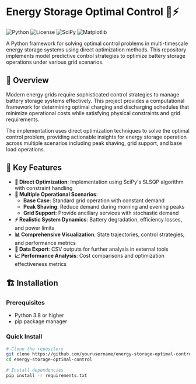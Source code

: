# Energy Storage Optimal Control 🔋⚡

![Python](https://img.shields.io/badge/Python-3.8%2B-blue)
![License](https://img.shields.io/badge/License-MIT-green)
![SciPy](https://img.shields.io/badge/SciPy-Optimization-orange)
![Matplotlib](https://img.shields.io/badge/Matplotlib-Visualization-yellow)

A Python framework for solving optimal control problems in multi-timescale energy storage systems using direct optimization methods. This repository implements model predictive control strategies to optimize battery storage operations under various grid scenarios.

## 📖 Overview

Modern energy grids require sophisticated control strategies to manage battery storage systems effectively. This project provides a computational framework for determining optimal charging and discharging schedules that minimize operational costs while satisfying physical constraints and grid requirements.

The implementation uses direct optimization techniques to solve the optimal control problem, providing actionable insights for energy storage operation across multiple scenarios including peak shaving, grid support, and base load operations.

## 🚀 Key Features

- **🎯 Direct Optimization**: Implementation using SciPy's SLSQP algorithm with constraint handling
- **🔋 Multiple Operational Scenarios**:
  - **Base Case**: Standard grid operation with constant demand
  - **Peak Shaving**: Reduce demand during morning and evening peaks
  - **Grid Support**: Provide ancillary services with stochastic demand
- **⚡ Realistic System Dynamics**: Battery degradation, efficiency losses, and power limits
- **📊 Comprehensive Visualization**: State trajectories, control strategies, and performance metrics
- **💾 Data Export**: CSV outputs for further analysis in external tools
- **📈 Performance Analysis**: Cost comparisons and optimization effectiveness metrics

## 🏗️ Installation

### Prerequisites
- Python 3.8 or higher
- pip package manager

### Quick Install
```bash
# Clone the repository
git clone https://github.com/yourusername/energy-storage-optimal-control.git
cd energy-storage-optimal-control

# Install dependencies
pip install -r requirements.txt
